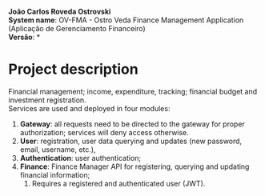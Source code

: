 **João Carlos Roveda Ostrovski**</br>
**System name**: OV-FMA \- Ostro Veda Finance Management Application (Aplicação de Gerenciamento Financeiro)  
**Versão**: *

# Project description
Financial management; income, expenditure, tracking; financial budget and investment registration.  
Services are used and deployed in four modules:

1. **Gateway**: all requests need to be directed to the gateway for proper authorization; services will deny access otherwise.
2. **User**: registration, user data querying and updates (new password, email, username, etc.),
3. **Authentication**: user authentication;
4. **Finance**: Finance Manager API for registering, querying and updating financial information;
    1. Requires a registered and authenticated user (JWT).